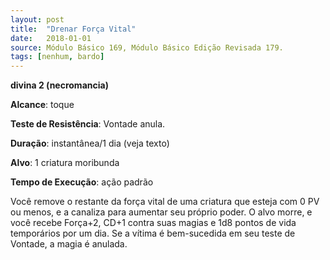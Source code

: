 ```yaml
---
layout: post
title:  "Drenar Força Vital"
date:   2018-01-01
source: Módulo Básico 169, Módulo Básico Edição Revisada 179.
tags: [nenhum, bardo]
---
```


**divina 2 (necromancia)**

**Alcance**: toque

**Teste de Resistência**: Vontade anula.

**Duração**: instantânea/1 dia (veja texto)

**Alvo**: 1 criatura moribunda

**Tempo de Execução**: ação padrão

Você remove o restante da força vital de uma criatura que esteja com 0 PV ou menos, e a canaliza para aumentar seu próprio poder. O alvo morre, e você recebe Força+2, CD+1 contra suas magias e 1d8 pontos de vida temporários por um dia. Se a vítima é bem-sucedida em seu teste de Vontade, a magia é anulada.
